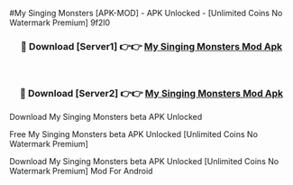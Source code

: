 #My Singing Monsters [APK-MOD] - APK Unlocked - [Unlimited Coins No Watermark Premium] 9f2l0



<div align="center">

<h3>🔴 Download [Server1] 👉👉 <a href="https://momento.my/?title=My_Singing_Monsters">My Singing Monsters Mod Apk</a></h3><br>

<h3>🔴 Download [Server2] 👉👉 <a href="https://momento.my/?title=My_Singing_Monsters">My Singing Monsters Mod Apk</a></h3>
</div>



Download My Singing Monsters beta APK Unlocked

Free My Singing Monsters beta APK Unlocked [Unlimited Coins No Watermark Premium]

Download My Singing Monsters beta APK Unlocked [Unlimited Coins No Watermark Premium] Mod For Android
